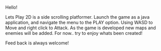 Hello! 

Lets Play 2D is a side scrolling platformer. Launch the game as a java application, and navigate the menu to the PLAY option. Using WASD to Move and right click to Attack. As the game is developed new maps and enemies will be added. For now.. try to enjoy whats been created! 

Feed back is always welcome!